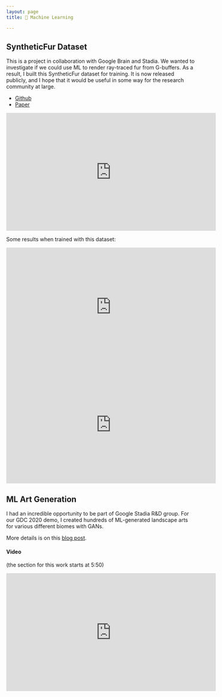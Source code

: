 ```yaml
---
layout: page
title: 🤖 Machine Learning

---
```


## SyntheticFur Dataset

This is a project in collaboration with Google Brain and Stadia. We wanted to investigate if we could use ML to render ray-traced fur from G-buffers. As a result, I built this SyntheticFur dataset for training. It is now released publicly, and I hope that it would be useful in some way for the research community at large.

- [Github](https://github.com/google-research-datasets/synthetic-fur)
- [Paper](https://arxiv.org/abs/2105.06409)

<iframe width="560" height="315" src="https://www.youtube.com/embed/5uraQu_5Tyg" title="YouTube video player" frameborder="0" allow="accelerometer; autoplay; clipboard-write; encrypted-media; gyroscope; picture-in-picture" allowfullscreen></iframe>


Some results when trained with this dataset:


<iframe width="560" height="315" src="https://www.youtube.com/embed/rPo8k63OPWI" title="YouTube video player" frameborder="0" allow="accelerometer; autoplay; clipboard-write; encrypted-media; gyroscope; picture-in-picture" allowfullscreen></iframe>

<iframe width="560" height="315" src="https://www.youtube.com/embed/_cKmDsjYLbE" title="YouTube video player" frameborder="0" allow="accelerometer; autoplay; clipboard-write; encrypted-media; gyroscope; picture-in-picture" allowfullscreen></iframe>


## ML Art Generation

I had an incredible opportunity to be part of Google Stadia R&D group. For our GDC 2020 demo, I created hundreds of ML-generated landscape arts for various different biomes with GANs.

More details is on this [blog post](https://stadia.dev/intl/de_de/blog/empowering-game-developers-with-stadia-r-d/).

#### Video 
(the section for this work starts at 5:50)
<div class="video-container">
<iframe width="560" height="315" src="https://www.youtube.com/embed/hMWjerCqRFA?start=350" title="YouTube video player" frameborder="0" allow="accelerometer; autoplay; clipboard-write; encrypted-media; gyroscope; picture-in-picture" allowfullscreen></iframe>
</div>
